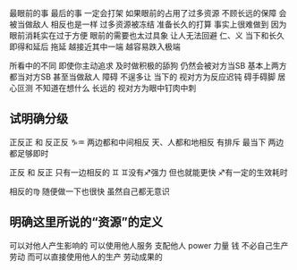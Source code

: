 最眼前的事 最后的事 一定会打架
如果眼前的占用了过多资源 不顾长远的保障 会被当做敌人
相反也是一样
过多资源被冻结 准备长久的打算 事实上很难做到
因为眼前消耗实在过于方便
眼前的需要也太过具象 让人无法回避
仁、义
当下和长久 即得和延后 拖延
越接近其中一端 越容易跌入极端

所看中的不同 即使你主动追求 及时做积极的舔狗
仍然会被对方当SB
基本上两方都当对方SB 甚至当做敌人 障碍 不逞多让
当下的 视对方为反应迟钝 碍手碍脚 居心叵测 不知道在想什么
长远的 视对方为眼中钉肉中刺

## 试明确分级
正反正 和 反正反 ♑︎♒︎
两边都和中间相反 天、人都和地相反 有排斥 最当下
两边都足够即时

正反 和 反正 只有一边相反的 ♊︎
♊︎没有♐︎强力 但也就能更快
♐︎有一定的生效耗时

相反的♍︎ 随便做一下也很快 虽然自己都无意识

## 明确这里所说的“资源”的定义
可以对他人产生影响的 可以使用他人服务 支配他人
power 力量
钱
不必自己生产 劳动 而可以直接使用他人的生产 劳动成果的
